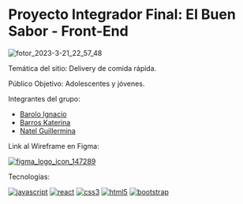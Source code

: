 # Proyecto Integrador Final: El Buen Sabor - Front-End

![fotor_2023-3-21_22_57_48](https://user-images.githubusercontent.com/103141811/226782578-66158746-776a-4628-b278-8b978fa5313a.png)

Temática del sitio: Delivery de comida rápida. 

Público Objetivo: Adolescentes y jóvenes.

Integrantes del grupo: 
- [Barolo Ignacio](https://github.com/IgnacioBarolo)
- [Barros Katerina](https://github.com/KaterinaBarros)
- [Natel Guillermina](https://github.com/guillenatel)

Link al Wireframe en Figma:

[![figma_logo_icon_147289](https://user-images.githubusercontent.com/103141811/225666687-4ce263e2-e8da-4f9f-8a75-2e4152ad2f35.svg)](https://www.figma.com/files/team/1217551669501424491/Metodologia?fuid=1217935974206768035)

Tecnologías:

[![javascript](https://user-images.githubusercontent.com/103141811/225782241-0c9fde9a-d28e-480d-aba5-a7a1039cd437.png)](https://developer.mozilla.org/en-US/docs/Web/JavaScript)
[![react](https://user-images.githubusercontent.com/103141811/225781326-385f1423-29fc-44bf-88d4-7c2e5929f603.png)](https://react.dev/)
[![css3](https://user-images.githubusercontent.com/103141811/225782815-b7f4b990-f8da-4cce-9c7d-a72750ad2e2e.png)](https://developer.mozilla.org/es/docs/Web/CSS)
[![html5](https://user-images.githubusercontent.com/103141811/225786922-0b2564c9-6abf-400c-b219-fb5ab358ba9b.png)](https://developer.mozilla.org/es/docs/Web/HTML)
[![bootstrap](https://user-images.githubusercontent.com/103141811/225787186-90800b29-d0c3-4001-ad40-f9ebeaa8fa64.png)](https://getbootstrap.com/)
